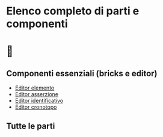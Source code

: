 # Elenco completo di parti e componenti
# 🚧

## Componenti essenziali (bricks e editor)

* [Editor elemento](Editor_Brick.md)
* [Editor asserzione](Assertion_Brick.md)
* [Editor identificativo](Asserted_Ids_Brick.md)
* [Editor cronotopo](Asserted_Chronotope_Brick.md)

## Tutte le parti
